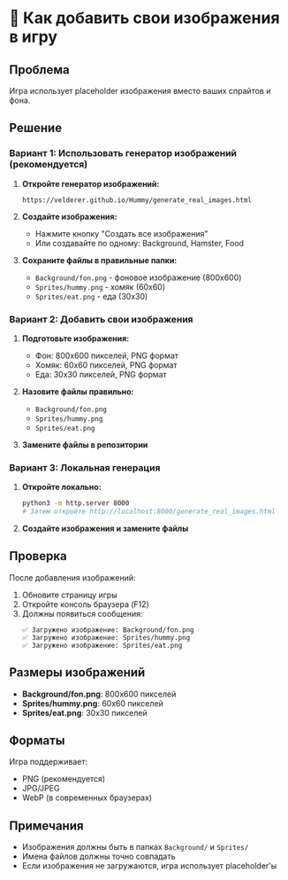 # 🎨 Как добавить свои изображения в игру

## Проблема
Игра использует placeholder изображения вместо ваших спрайтов и фона.

## Решение

### Вариант 1: Использовать генератор изображений (рекомендуется)

1. **Откройте генератор изображений:**
   ```
   https://velderer.github.io/Hummy/generate_real_images.html
   ```

2. **Создайте изображения:**
   - Нажмите кнопку "Создать все изображения"
   - Или создавайте по одному: Background, Hamster, Food

3. **Сохраните файлы в правильные папки:**
   - `Background/fon.png` - фоновое изображение (800x600)
   - `Sprites/hummy.png` - хомяк (60x60)
   - `Sprites/eat.png` - еда (30x30)

### Вариант 2: Добавить свои изображения

1. **Подготовьте изображения:**
   - Фон: 800x600 пикселей, PNG формат
   - Хомяк: 60x60 пикселей, PNG формат
   - Еда: 30x30 пикселей, PNG формат

2. **Назовите файлы правильно:**
   - `Background/fon.png`
   - `Sprites/hummy.png`
   - `Sprites/eat.png`

3. **Замените файлы в репозитории**

### Вариант 3: Локальная генерация

1. **Откройте локально:**
   ```bash
   python3 -m http.server 8000
   # Затем откройте http://localhost:8000/generate_real_images.html
   ```

2. **Создайте изображения и замените файлы**

## Проверка

После добавления изображений:
1. Обновите страницу игры
2. Откройте консоль браузера (F12)
3. Должны появиться сообщения:
   ```
   ✅ Загружено изображение: Background/fon.png
   ✅ Загружено изображение: Sprites/hummy.png
   ✅ Загружено изображение: Sprites/eat.png
   ```

## Размеры изображений

- **Background/fon.png**: 800x600 пикселей
- **Sprites/hummy.png**: 60x60 пикселей  
- **Sprites/eat.png**: 30x30 пикселей

## Форматы

Игра поддерживает:
- PNG (рекомендуется)
- JPG/JPEG
- WebP (в современных браузерах)

## Примечания

- Изображения должны быть в папках `Background/` и `Sprites/`
- Имена файлов должны точно совпадать
- Если изображения не загружаются, игра использует placeholder'ы